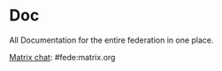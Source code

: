 # Doc
All Documentation for the entire federation in one place.

[Matrix chat](https://app.element.io/#/room/#fede:matrix.org): #fede:matrix.org
